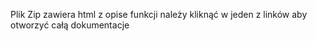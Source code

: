 Plik Zip zawiera html z opise funkcji należy kliknąć w jeden z linków aby otworzyć całą dokumentacje
